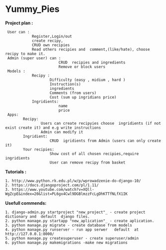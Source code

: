 # Yummy_Pies

**Project plan  :**

     User can :
                Register,Login/out
                create recipy,
                CRUD own recipies 
                Read others recipies and  comment,(like/hate), choose recipy to make it.
     Admin (super user) can :  
                            CRUD  recipies and ingredients
                            Remove or block users
     Models :
                Recipy :
                        Difficulty (easy , midium , hard )
                        Instruction(s)
                        ingredients
                        Comments (from users)
                        Cost (sum up ingridians price)
                Ingridients:        
                            name
                            price
     Apps:
            Recipy:
                    Users can create recipyies choose  ingridients (if not exist create it) and e.g write instructions
                    Admin can modify it              
            Ingridient:
                        CRUD  igridients from Admin (users can only create it) 
            Your recipies: 
                        Show cost of all chosen recipies,require ingridients 
                        User can remove recipy from basket           
 
            
**Tutorials :**

    1. http://www.python.rk.edu.pl/w/p/wprowadzenie-do-django-10/
    2. https://docs.djangoproject.com/pl/1.11/
    3. https://www.youtube.com/watch?v=XQll-WgZcpE&index=20&list=PL6gx4Cwl9DGBlmzzFcLgDhKTTfNLfX1IK


**Usefull commends:**

    1. django-admin.py startproject "new_project"_ - create project dictionary and  default  django files.
    2. python manage.py startapp "new_aplication"_ - create aplication.
    3. python manage.py migrate - create database from models 
    4. python manage.py runserver - run app serwer   default  at http://127.0.0.1:8000/
    5. python manage.py createsuperuser - create superuser/admin
    6. python manage.py makemigrations -make new migrations
